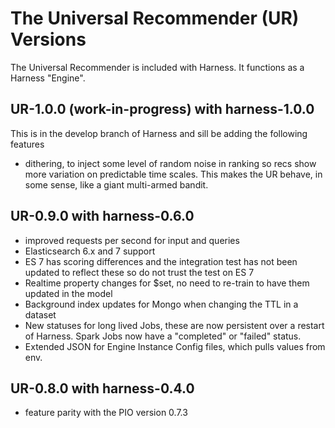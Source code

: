 
# The Universal Recommender (UR) Versions

The Universal Recommender is included with Harness. It functions as a Harness "Engine".

## UR-1.0.0 (work-in-progress) with harness-1.0.0

This is in the develop branch of Harness and sill be adding the following features

 - dithering, to inject some level of random noise in ranking so recs show more variation on predictable time scales. This makes the UR behave, in some sense, like a giant multi-armed bandit.

## UR-0.9.0 with harness-0.6.0

 - improved requests per second for input and queries
 - Elasticsearch 6.x and 7 support
 - ES 7 has scoring differences and the integration test has not been updated to reflect these so do not trust the test on ES 7
 - Realtime property changes for $set, no need to re-train to have them updated in the model
 - Background index updates for Mongo when changing the TTL in a dataset
 - New statuses for long lived Jobs, these are now persistent over a restart of Harness. Spark Jobs now have a "completed" or "failed" status.
 - Extended JSON for Engine Instance Config files, which pulls values from env.

## UR-0.8.0 with harness-0.4.0

 - feature parity with the PIO version 0.7.3

